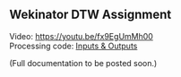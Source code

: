 ## Wekinator DTW Assignment  
Video: https://youtu.be/fx9EgUmMh00   
Processing code: [Inputs & Outputs](/Wekinator-DTW-Assignment/DTW_OpticalFlow.pde)  
  
  (Full documentation to be posted soon.)
